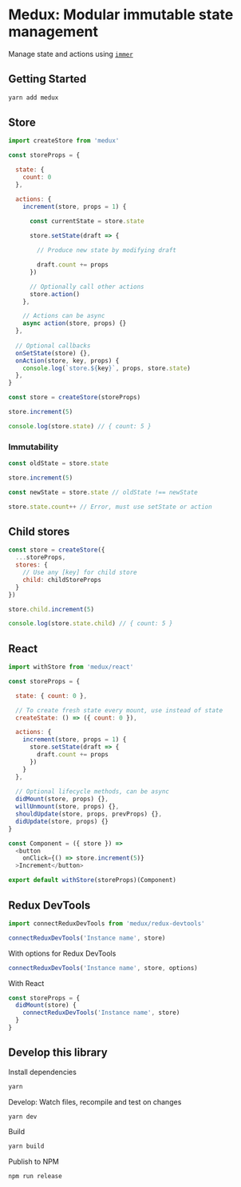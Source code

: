 # Medux: Modular immutable state management

Manage state and actions using [`immer`](https://github.com/immerjs/immer)

## Getting Started

```sh
yarn add medux
```

## Store

```js
import createStore from 'medux'

const storeProps = {

  state: {
    count: 0
  },  

  actions: {
    increment(store, props = 1) {
      
      const currentState = store.state

      store.setState(draft => {

        // Produce new state by modifying draft

        draft.count += props
      })

      // Optionally call other actions
      store.action()
    },

    // Actions can be async
    async action(store, props) {}
  },
  
  // Optional callbacks
  onSetState(store) {},
  onAction(store, key, props) {
    console.log(`store.${key}`, props, store.state)
  },
}

const store = createStore(storeProps)

store.increment(5)

console.log(store.state) // { count: 5 }
```

### Immutability

```js
const oldState = store.state

store.increment(5)

const newState = store.state // oldState !== newState

store.state.count++ // Error, must use setState or action
```

## Child stores

```js
const store = createStore({
  ...storeProps,
  stores: {
    // Use any [key] for child store
    child: childStoreProps
  }
})

store.child.increment(5)

console.log(store.state.child) // { count: 5 }
```

## React

```js
import withStore from 'medux/react'

const storeProps = {

  state: { count: 0 },

  // To create fresh state every mount, use instead of state
  createState: () => ({ count: 0 }),

  actions: {
    increment(store, props = 1) {
      store.setState(draft => {
        draft.count += props
      })
    }
  },
  
  // Optional lifecycle methods, can be async
  didMount(store, props) {},
  willUnmount(store, props) {},
  shouldUpdate(store, props, prevProps) {},
  didUpdate(store, props) {}
}

const Component = ({ store }) =>
  <button
    onClick={() => store.increment(5)}
  >Increment</button>

export default withStore(storeProps)(Component)
```

## Redux DevTools

```js
import connectReduxDevTools from 'medux/redux-devtools'

connectReduxDevTools('Instance name', store)
```

With options for Redux DevTools

```js
connectReduxDevTools('Instance name', store, options)
```

With React

```js
const storeProps = {
  didMount(store) {
    connectReduxDevTools('Instance name', store)
  }
}
```

## Develop this library

Install dependencies

```sh
yarn
```

Develop: Watch files, recompile and test on changes

```sh
yarn dev
```

Build

```sh
yarn build
```

Publish to NPM


```sh
npm run release
```
